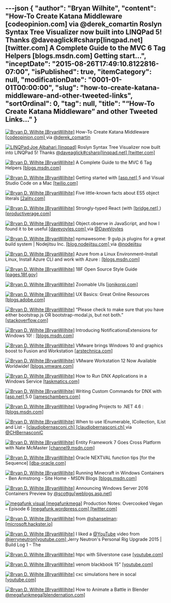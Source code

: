 ---json
{
  "author": "Bryan Wilhite",
  "content": "How-To Create Katana Middleware [codeopinion.com]  via @derek_comartin Roslyn Syntax Tree Visualizer now built into LINQPad 5! Thanks @daveaglick#csharp[linqpad.net] [twitter.com]  A Complete Guide to the MVC 6 Tag Helpers [blogs.msdn.com]  Getting start...",
  "inceptDate": "2015-08-26T17:49:10.8122816-07:00",
  "isPublished": true,
  "itemCategory": null,
  "modificationDate": "0001-01-01T00:00:00",
  "slug": "how-to-create-katana-middleware-and-other-tweeted-links",
  "sortOrdinal": 0,
  "tag": null,
  "title": "“How-To Create Katana Middleware” and other Tweeted Links…"
}
---

[<img alt="Bryan D. Wilhite [BryanWilhite]" src="https://songhay.blob.core.windows.net/shared-social-twitter/BryanWilhite.jpeg">](http://t.co/UNdqV0Z1zz "Bryan D. Wilhite [BryanWilhite]") How-To Create Katana Middleware [[codeopinion.com] ](http://codeopinion.com/how-to-create-owin-middleware/) via [@derek_comartin](http://twitter.com/derek_comartin)

[<img alt="LINQPad·Joe Albahari [linqpad]" src="https://songhay.blob.core.windows.net/shared-social-twitter/linqpad.png">](http://t.co/alg9BCR6l1 "LINQPad·Joe Albahari [linqpad]") Roslyn Syntax Tree Visualizer now built into LINQPad 5! Thanks [@daveaglick](http://twitter.com/daveaglick)[#csharp](http://search.twitter.com/search?q=%23csharp)[[linqpad.net] ](http://www.linqpad.net/download.aspx#beta5)[[twitter.com] ](https://twitter.com/linqpad/status/635339614203412480/photo/1)

[<img alt="Bryan D. Wilhite [BryanWilhite]" src="https://songhay.blob.core.windows.net/shared-social-twitter/BryanWilhite.jpeg">](http://t.co/UNdqV0Z1zz "Bryan D. Wilhite [BryanWilhite]") A Complete Guide to the MVC 6 Tag Helpers [[blogs.msdn.com] ](http://blogs.msdn.com/b/cdndevs/archive/2015/08/06/a-complete-guide-to-the-mvc-6-tag-helpers.aspx)

[<img alt="Bryan D. Wilhite [BryanWilhite]" src="https://songhay.blob.core.windows.net/shared-social-twitter/BryanWilhite.jpeg">](http://t.co/UNdqV0Z1zz "Bryan D. Wilhite [BryanWilhite]") Getting started with [[asp.net] ](http://www.asp.net/) 5 and Visual Studio Code on a Mac [[twilio.com] ](https://www.twilio.com/blog/2015/08/getting-started-with-asp-net-5-and-visual-studio-code-on-a-mac.html)

[<img alt="Bryan D. Wilhite [BryanWilhite]" src="https://songhay.blob.core.windows.net/shared-social-twitter/BryanWilhite.jpeg">](http://t.co/UNdqV0Z1zz "Bryan D. Wilhite [BryanWilhite]") Five little-known facts about ES5 object literals [[2ality.com] ](http://www.2ality.com/2015/08/object-literals-es5.html)

[<img alt="Bryan D. Wilhite [BryanWilhite]" src="https://songhay.blob.core.windows.net/shared-social-twitter/BryanWilhite.jpeg">](http://t.co/UNdqV0Z1zz "Bryan D. Wilhite [BryanWilhite]") Strongly-typed React (with [[bridge.net] ](http://Bridge.net)) [[productiverage.com] ](http://www.productiverage.com/stronglytyped-react-with-bridgenet)

[<img alt="Bryan D. Wilhite [BryanWilhite]" src="https://songhay.blob.core.windows.net/shared-social-twitter/BryanWilhite.jpeg">](http://t.co/UNdqV0Z1zz "Bryan D. Wilhite [BryanWilhite]") Object.observe in JavaScript, and how I found it to be useful [[davevoyles.com] ](http://www.davevoyles.com/object-observe-in-javascript-and-how-i-found-it-to-be-useful/) via [@DaveVoyles](http://twitter.com/DaveVoyles)

[<img alt="Bryan D. Wilhite [BryanWilhite]" src="https://songhay.blob.core.windows.net/shared-social-twitter/BryanWilhite.jpeg">](http://t.co/UNdqV0Z1zz "Bryan D. Wilhite [BryanWilhite]") npmawesome: 9 gulp.js plugins for a great build system | Nodejitsu Inc. [[blog.nodejitsu.com] ](http://blog.nodejitsu.com) via [@nodejitsu](http://twitter.com/nodejitsu)

[<img alt="Bryan D. Wilhite [BryanWilhite]" src="https://songhay.blob.core.windows.net/shared-social-twitter/BryanWilhite.jpeg">](http://t.co/UNdqV0Z1zz "Bryan D. Wilhite [BryanWilhite]") Azure from a Linux Environment–Install Linux, Install Azure CLI and work with Azure : [[blogs.msdn.com] ](http://blogs.msdn.com/b/girishp/archive/2015/08/20/azure-from-a-linux-environment-install-linux-install-azure-cli-and-work-with-azure.aspx)

[<img alt="Bryan D. Wilhite [BryanWilhite]" src="https://songhay.blob.core.windows.net/shared-social-twitter/BryanWilhite.jpeg">](http://t.co/UNdqV0Z1zz "Bryan D. Wilhite [BryanWilhite]") 18F Open Source Style Guide [[pages.18f.gov] ](https://pages.18f.gov/open-source-guide/index.html)

[<img alt="Bryan D. Wilhite [BryanWilhite]" src="https://songhay.blob.core.windows.net/shared-social-twitter/BryanWilhite.jpeg">](http://t.co/UNdqV0Z1zz "Bryan D. Wilhite [BryanWilhite]") Zoomable UIs [[jonikorpi.com] ](http://www.jonikorpi.com/zoomable-ui-for-the-web/)

[<img alt="Bryan D. Wilhite [BryanWilhite]" src="https://songhay.blob.core.windows.net/shared-social-twitter/BryanWilhite.jpeg">](http://t.co/UNdqV0Z1zz "Bryan D. Wilhite [BryanWilhite]") UX Basics: Great Online Resources [[blogs.adobe.com] ](http://blogs.adobe.com/dreamweaver/2015/08/ux-basics-great-online-resources.html)

[<img alt="Bryan D. Wilhite [BryanWilhite]" src="https://songhay.blob.core.windows.net/shared-social-twitter/BryanWilhite.jpeg">](http://t.co/UNdqV0Z1zz "Bryan D. Wilhite [BryanWilhite]") “Please check to make sure that you have either bootstrap.js OR bootstrap-modal.js, but not both.” [[stackoverflow.com] ](http://stackoverflow.com/questions/13648979/bootstrap-modal-immediately-disappearing)

[<img alt="Bryan D. Wilhite [BryanWilhite]" src="https://songhay.blob.core.windows.net/shared-social-twitter/BryanWilhite.jpeg">](http://t.co/UNdqV0Z1zz "Bryan D. Wilhite [BryanWilhite]") Introducing NotificationsExtensions for Windows 10! : [[blogs.msdn.com] ](http://blogs.msdn.com/b/tiles_and_toasts/archive/2015/08/20/introducing-notificationsextensions-for-windows-10.aspx)

[<img alt="Bryan D. Wilhite [BryanWilhite]" src="https://songhay.blob.core.windows.net/shared-social-twitter/BryanWilhite.jpeg">](http://t.co/UNdqV0Z1zz "Bryan D. Wilhite [BryanWilhite]") VMware brings Windows 10 and graphics boost to Fusion and Workstation [[arstechnica.com] ](http://arstechnica.com/information-technology/2015/08/vmware-brings-windows-10-and-graphics-boost-to-fusion-and-workstation/)

[<img alt="Bryan D. Wilhite [BryanWilhite]" src="https://songhay.blob.core.windows.net/shared-social-twitter/BryanWilhite.jpeg">](http://t.co/UNdqV0Z1zz "Bryan D. Wilhite [BryanWilhite]") VMware Workstation 12 Now Available Worldwide! [[blogs.vmware.com] ](https://blogs.vmware.com/workstation/2015/08/vmware-workstation-12-now-available-worldwide.html)

[<img alt="Bryan D. Wilhite [BryanWilhite]" src="https://songhay.blob.core.windows.net/shared-social-twitter/BryanWilhite.jpeg">](http://t.co/UNdqV0Z1zz "Bryan D. Wilhite [BryanWilhite]") How to Run DNX Applications in a Windows Service [[taskmatics.com] ](http://taskmatics.com/blog/run-dnx-applications-windows-service/)

[<img alt="Bryan D. Wilhite [BryanWilhite]" src="https://songhay.blob.core.windows.net/shared-social-twitter/BryanWilhite.jpeg">](http://t.co/UNdqV0Z1zz "Bryan D. Wilhite [BryanWilhite]") Writing Custom Commands for DNX with [[asp.net] ](http://www.asp.net/) 5.0 [[jameschambers.com] ](http://jameschambers.com/2015/08/writing-custom-commands-for-dnx-with-asp-net-5-0/)

[<img alt="Bryan D. Wilhite [BryanWilhite]" src="https://songhay.blob.core.windows.net/shared-social-twitter/BryanWilhite.jpeg">](http://t.co/UNdqV0Z1zz "Bryan D. Wilhite [BryanWilhite]") Upgrading Projects to .NET 4.6 : [[blogs.msdn.com] ](http://blogs.msdn.com/b/cdndevs/archive/2015/08/20/upgrading-projects-to-net-4-6.aspx)

[<img alt="Bryan D. Wilhite [BryanWilhite]" src="https://songhay.blob.core.windows.net/shared-social-twitter/BryanWilhite.jpeg">](http://t.co/UNdqV0Z1zz "Bryan D. Wilhite [BryanWilhite]") When to use IEnumerable, ICollection, IList and List - [[claudiobernasconi.ch] ](http://www.claudiobernasconi.ch/2013/07/22/when-to-use-ienumerable-icollection-ilist-and-list/)[[claudiobernasconi.ch] ](http://www.claudiobernasconi.ch/2013/07/22/when-to-use-ienumerable-icollection-ilist-and-list/) via [@CHBernasconiC](http://twitter.com/CHBernasconiC)

[<img alt="Bryan D. Wilhite [BryanWilhite]" src="https://songhay.blob.core.windows.net/shared-social-twitter/BryanWilhite.jpeg">](http://t.co/UNdqV0Z1zz "Bryan D. Wilhite [BryanWilhite]") Entity Framework 7 Goes Cross Platform with Nate McMaster [[channel9.msdn.com] ](https://channel9.msdn.com/Blogs/Seth-Juarez/Entity-Framework-7-Goes-Cross-Platform-with-Nate-McMaster)

[<img alt="Bryan D. Wilhite [BryanWilhite]" src="https://songhay.blob.core.windows.net/shared-social-twitter/BryanWilhite.jpeg">](http://t.co/UNdqV0Z1zz "Bryan D. Wilhite [BryanWilhite]") Oracle NEXTVAL function tips [for the Sequence] [[dba-oracle.com] ](http://www.dba-oracle.com/t_oracle_nextval_function.htm)

[<img alt="Bryan D. Wilhite [BryanWilhite]" src="https://songhay.blob.core.windows.net/shared-social-twitter/BryanWilhite.jpeg">](http://t.co/UNdqV0Z1zz "Bryan D. Wilhite [BryanWilhite]") Running Minecraft in Windows Containers - Ben Armstrong - Site Home - MSDN Blogs [[blogs.msdn.com] ](http://blogs.msdn.com/b/virtual_pc_guy/archive/2015/08/20/running-minecraft-in-windows-containers.aspx)

[<img alt="Bryan D. Wilhite [BryanWilhite]" src="https://songhay.blob.core.windows.net/shared-social-twitter/BryanWilhite.jpeg">](http://t.co/UNdqV0Z1zz "Bryan D. Wilhite [BryanWilhite]") Announcing Windows Server 2016 Containers Preview by [@scottgu](http://twitter.com/scottgu)[[weblogs.asp.net] ](http://weblogs.asp.net/scottgu/announcing-windows-server-2016-containers-preview)

[<img alt="megafunk visual [megafunkmega]" src="https://songhay.blob.core.windows.net/shared-social-twitter/megafunkmega.jpg">](http://t.co/J9qAckguVs "megafunk visual [megafunkmega]") Production Notes: Overcooked Vegan – Episode 6 [[megafunk.wordpress.com] ](https://megafunk.wordpress.com/2015/08/26/production-notes-overcooked-vegan-episode-6/)[[twitter.com] ](https://twitter.com/megafunkmega/status/636671467233476608/photo/1)

[<img alt="Bryan D. Wilhite [BryanWilhite]" src="https://songhay.blob.core.windows.net/shared-social-twitter/BryanWilhite.jpeg">](http://t.co/UNdqV0Z1zz "Bryan D. Wilhite [BryanWilhite]") from [@shanselman](http://twitter.com/shanselman): [[microsoft.hackster.io] ](https://microsoft.hackster.io/en-US)

[<img alt="Bryan D. Wilhite [BryanWilhite]" src="https://songhay.blob.core.windows.net/shared-social-twitter/BryanWilhite.jpeg">](http://t.co/UNdqV0Z1zz "Bryan D. Wilhite [BryanWilhite]") I liked a [@YouTube](http://twitter.com/YouTube) video from [@jerryneutron](http://twitter.com/jerryneutron)[[youtube.com] ](https://www.youtube.com/watch?v=ifqNuh5dYIQ&feature=youtu.be&a) Jerry Neutron's Personal Rig Upgrade 2015 | Build Log 1 - The

[<img alt="Bryan D. Wilhite [BryanWilhite]" src="https://songhay.blob.core.windows.net/shared-social-twitter/BryanWilhite.jpeg">](http://t.co/UNdqV0Z1zz "Bryan D. Wilhite [BryanWilhite]") htpc with Silverstone case [[youtube.com] ](https://www.youtube.com/watch?v=TYEqd3UiIbk)

[<img alt="Bryan D. Wilhite [BryanWilhite]" src="https://songhay.blob.core.windows.net/shared-social-twitter/BryanWilhite.jpeg">](http://t.co/UNdqV0Z1zz "Bryan D. Wilhite [BryanWilhite]") venom blackbook 15" [[youtube.com] ](https://www.youtube.com/watch?v=q_6KtELVbdk)

[<img alt="Bryan D. Wilhite [BryanWilhite]" src="https://songhay.blob.core.windows.net/shared-social-twitter/BryanWilhite.jpeg">](http://t.co/UNdqV0Z1zz "Bryan D. Wilhite [BryanWilhite]") cxc simulations here in socal [[youtube.com] ](https://www.youtube.com/watch?v=6vcMaVDK41g)

[<img alt="Bryan D. Wilhite [BryanWilhite]" src="https://songhay.blob.core.windows.net/shared-social-twitter/BryanWilhite.jpeg">](http://t.co/UNdqV0Z1zz "Bryan D. Wilhite [BryanWilhite]") How to Animate a Battle in Blender [@megafunkmega](http://twitter.com/megafunkmega)[[blendernation.com] ](http://www.blendernation.com/2015/08/20/how-to-animate-a-battle-in-blender/)
